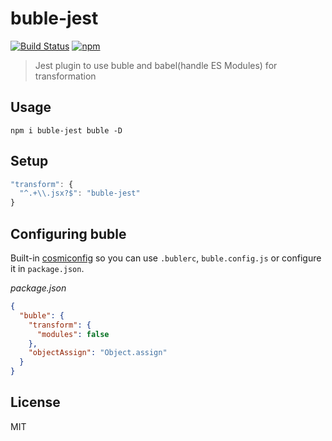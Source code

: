 # buble-jest

[![Build Status](https://img.shields.io/travis/QingWei-Li/buble-jest.svg?style=flat-square)](https://travis-ci.org/QingWei-Li/buble-jest)
[![npm](https://img.shields.io/npm/v/buble-jest.svg?style=flat-square)](https://www.npmjs.com/package/buble-jest)

> Jest plugin to use buble and babel(handle ES Modules) for transformation

## Usage

```shell
npm i buble-jest buble -D
```

## Setup

```js
"transform": {
  "^.+\\.jsx?$": "buble-jest"
}
```

## Configuring buble


Built-in [cosmiconfig](https://github.com/davidtheclark/cosmiconfig) so you can use `.bublerc`, `buble.config.js` or configure it in `package.json`.

*package.json*
```json
{
  "buble": {
    "transform": {
      "modules": false
    },
    "objectAssign": "Object.assign"
  }
}
```

## License

MIT
